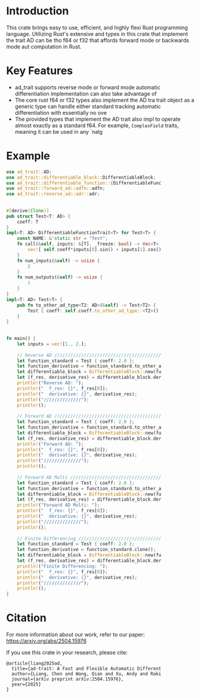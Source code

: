 # Introduction
This crate brings easy to use, efficient, and highly flexi
Rust programming language. Utilizing Rust's extensive and
types in this crate that implement the trait AD can be tho
f64 or f32 that affords forward mode or backwards mode aut
computation in Rust.
# Key Features
- ad_trait supports reverse mode or forward mode automatic
  differentiation implementation can also take advantage of
- The core rust f64 or f32 types also implement the AD tra
  trait object as a generic type can handle either standard
  tracking automatic differentiation with essentially no ove
- The provided types that implement the AD trait also impl
  to operate almost exactly as a standard f64. For example,
  `ComplexField` traits, meaning it can be used in any `nalg
# Example
```rust
use ad_trait::AD;
use ad_trait::differentiable_block::DifferentiableBlock;
use ad_trait::differentiable_function::{DifferentiableFunc
use ad_trait::forward_ad::adfn::adfn;
use ad_trait::reverse_ad::adr::adr;
                                        
                                        
#[derive(Clone)]
pub struct Test<T: AD> {
    coeff: T
}
impl<T: AD> DifferentiableFunctionTrait<T> for Test<T> {
    const NAME: &'static str = "Test";
    fn call(&self, inputs: &[T], _freeze: bool) -> Vec<T> 
        vec![ self.coeff*inputs[0].sin() + inputs[1].cos()
    }
    fn num_inputs(&self) -> usize {
        2
    }
    fn num_outputs(&self) -> usize {
        1
    }
}
impl<T: AD> Test<T> {
    pub fn to_other_ad_type<T2: AD>(&self) -> Test<T2> {
        Test { coeff: self.coeff.to_other_ad_type::<T2>() 
    }
}
    
    
fn main() {
    let inputs = vec![1., 2.];
    
    // Reverse AD ////////////////////////////////////////
    let function_standard = Test { coeff: 2.0 };
    let function_derivative = function_standard.to_other_a
    let differentiable_block = DifferentiableBlock::new(fu
    let (f_res, derivative_res) = differentiable_block.der
    println!("Reverse AD: ");
    println!("  f_res: {}", f_res[0]);
    println!("  derivative: {}", derivative_res);
    println!("//////////////");
    println!();
    
    // Forward AD ////////////////////////////////////////
    let function_standard = Test { coeff: 2.0 };
    let function_derivative = function_standard.to_other_a
    let differentiable_block = DifferentiableBlock::new(fu
    let (f_res, derivative_res) = differentiable_block.der
    println!("Forward AD: ");
    println!("  f_res: {}", f_res[0]);
    println!("  derivative: {}", derivative_res);
    println!("//////////////");
    println!();
    
    // Forward AD Multi //////////////////////////////////
    let function_standard = Test { coeff: 2.0 };
    let function_derivative = function_standard.to_other_a
    let differentiable_block = DifferentiableBlock::new(fu
    let (f_res, derivative_res) = differentiable_block.der
    println!("Forward AD Multi: ");
    println!("  f_res: {}", f_res[0]);
    println!("  derivative: {}", derivative_res);
    println!("//////////////");
    println!();
    
    // Finite Differencing ///////////////////////////////
    let function_standard = Test { coeff: 2.0 };
    let function_derivative = function_standard.clone();
    let differentiable_block = DifferentiableBlock::new(fu
    let (f_res, derivative_res) = differentiable_block.der
    println!("Finite Differencing: ");
    println!("  f_res: {}", f_res[0]);
    println!("  derivative: {}", derivative_res);
    println!("//////////////");
    println!();
}
```

# Citation

For more information about our work, refer to our paper:
https://arxiv.org/abs/2504.15976

If you use this crate in your research, please cite:
```text
@article{liang2025ad,
  title={ad-trait: A Fast and Flexible Automatic Different
  author={Liang, Chen and Wang, Qian and Xu, Andy and Raki
  journal={arXiv preprint arXiv:2504.15976},
  year={2025}
}
```
